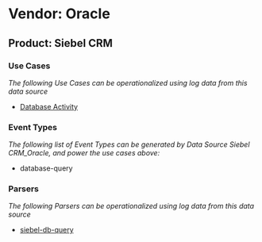 Vendor: Oracle
==============
Product: Siebel CRM
-------------------

### Use Cases

_The following Use Cases can be operationalized using log data from this data source_

* [Database Activity](usecase_database_activity.md)


### Event Types

_The following list of Event Types can be generated by Data Source Siebel CRM_Oracle, and power the use cases above:_

- database-query


### Parsers

_The following Parsers can be operationalized using log data from this data source_

* [siebel-db-query](parserContent_siebel-db-query.md)
